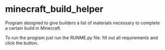 # minecraft_build_helper
Program designed to give builders a list of materials necessary to complete a certain build in Minecraft. 

To run the program just run the RUNME.py file. fill out all requirements and click the button. 
